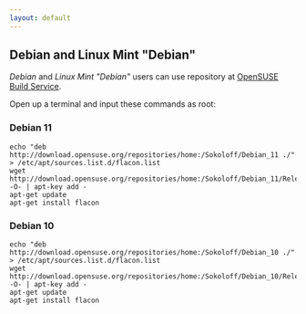 ```yaml
---
layout: default
---
```


## Debian and Linux Mint "Debian"

*Debian* and *Linux Mint "Debian"* users can use repository at [OpenSUSE Build Service](http://download.opensuse.org/repositories/home:/Sokoloff/).

Open up a terminal and input these commands as root:

### Debian 11

    echo "deb http://download.opensuse.org/repositories/home:/Sokoloff/Debian_11 ./" > /etc/apt/sources.list.d/flacon.list
    wget http://download.opensuse.org/repositories/home:/Sokoloff/Debian_11/Release.key -O- | apt-key add -
    apt-get update
    apt-get install flacon


### Debian 10

    echo "deb http://download.opensuse.org/repositories/home:/Sokoloff/Debian_10 ./" > /etc/apt/sources.list.d/flacon.list
    wget http://download.opensuse.org/repositories/home:/Sokoloff/Debian_10/Release.key -O- | apt-key add -
    apt-get update
    apt-get install flacon
